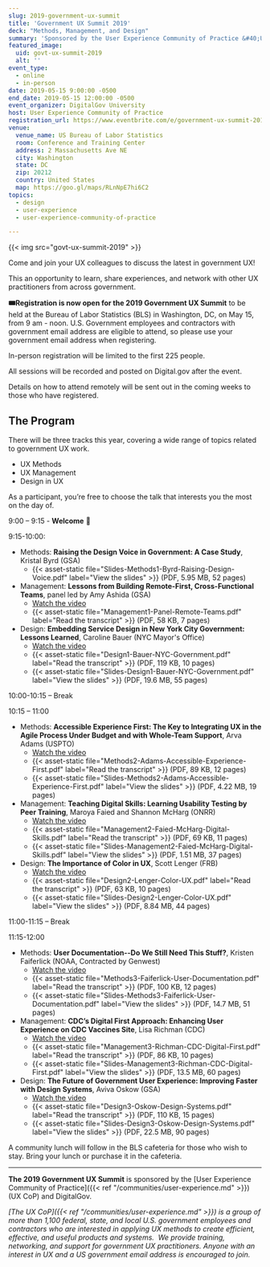 ```yaml
---
slug: 2019-government-ux-summit
title: 'Government UX Summit 2019'
deck: "Methods, Management, and Design"
summary: 'Sponsored by the User Experience Community of Practice &#40;UX CoP&#41; and DigitalGov, this event is an opportunity to share experiences and lessons learned in UX and network with other UX practitioners from across the government&#46;'
featured_image:
  uid: govt-ux-summit-2019
  alt: ''
event_type:
  - online
  - in-person
date: 2019-05-15 9:00:00 -0500
end_date: 2019-05-15 12:00:00 -0500
event_organizer: DigitalGov University
host: User Experience Community of Practice
registration_url: https://www.eventbrite.com/e/government-ux-summit-2019-registration-56653417898
venue:
  venue_name: US Bureau of Labor Statistics
  room: Conference and Training Center
  address: 2 Massachusetts Ave NE
  city: Washington
  state: DC
  zip: 20212
  country: United States
  map: https://goo.gl/maps/RLnNpE7hi6C2
topics:
  - design
  - user-experience
  - user-experience-community-of-practice

---
```


{{< img src="govt-ux-summit-2019" >}}

Come and join your UX colleagues to discuss the latest in government UX!

This an opportunity to learn, share experiences, and network with other UX practitioners from across government.

**:tickets:Registration is now open for the 2019 Government UX Summit** to be held at the Bureau of Labor Statistics (BLS) in Washington, DC, on May 15, from 9 am - noon. U.S. Government employees and contractors with government email address are eligible to attend, so please use your government email address when registering.

In-person registration will be limited to the first 225 people.

All sessions will be recorded and posted on Digital.gov after the event.

Details on how to attend remotely will be sent out in the coming weeks to those who have registered.

## The Program

There will be three tracks this year, covering a wide range of topics
related to government UX work.

  - UX Methods
  - UX Management
  - Design in UX

As a participant, you’re free to choose the talk that interests you the most on the day of.

9:00 – 9:15 - **Welcome** :wave:

9:15-10:00:

  - Methods: **Raising the Design Voice in Government: A Case Study**, Kristal Byrd (GSA)
    - {{< asset-static file="Slides-Methods1-Byrd-Raising-Design-Voice.pdf" label="View the slides" >}} (PDF, 5.95 MB, 52 pages)
  - Management: **Lessons from Building Remote-First, Cross-Functional Teams**, panel led by Amy Ashida (GSA)
    - [Watch the video](https://www.youtube.com/watch?v=daMZo4WZ0Hg)
    - {{< asset-static file="Management1-Panel-Remote-Teams.pdf" label="Read the transcript" >}} (PDF, 58 KB, 7 pages)
  - Design: **Embedding Service Design in New York City Government: Lessons Learned**, Caroline Bauer (NYC Mayor's Office)
    - [Watch the video](https://www.youtube.com/watch?v=uOuEp6jw_WM)
    - {{< asset-static file="Design1-Bauer-NYC-Government.pdf" label="Read the transcript" >}} (PDF, 119 KB, 10 pages)
    - {{< asset-static file="Slides-Design1-Bauer-NYC-Government.pdf" label="View the slides" >}} (PDF, 19.6 MB, 55 pages)

10:00-10:15 – Break

10:15 – 11:00

  - Methods: **Accessible Experience First: The Key to Integrating UX in the Agile Process Under Budget and with Whole-Team Support**, Arva Adams (USPTO)
    - [Watch the video](https://www.youtube.com/watch?v=cbTQ7C3ry-E)
    - {{< asset-static file="Methods2-Adams-Accessible-Experience-First.pdf" label="Read the transcript" >}} (PDF, 89 KB, 12 pages)
    - {{< asset-static file="Slides-Methods2-Adams-Accessible-Experience-First.pdf" label="View the slides" >}} (PDF, 4.22 MB, 19 pages)
  - Management: **Teaching Digital Skills: Learning Usability Testing by Peer Training**, Maroya Faied and Shannon McHarg (ONRR)
    - [Watch the video](https://www.youtube.com/watch?v=nobgPaAYkgU)
    - {{< asset-static file="Management2-Faied-McHarg-Digital-Skills.pdf" label="Read the transcript" >}} (PDF, 69 KB, 11 pages)
    - {{< asset-static file="Slides-Management2-Faied-McHarg-Digital-Skills.pdf" label="View the slides" >}} (PDF, 1.51 MB, 37 pages)
  - Design: **The Importance of Color in UX**, Scott Lenger (FRB)
    - [Watch the video](https://www.youtube.com/watch?v=3jhxsRmchSs)
    - {{< asset-static file="Design2-Lenger-Color-UX.pdf" label="Read the transcript" >}} (PDF, 63 KB, 10 pages)
    - {{< asset-static file="Slides-Design2-Lenger-Color-UX.pdf" label="View the slides" >}} (PDF, 8.84 MB, 44 pages)

11:00-11:15 – Break

11:15-12:00

  - Methods: **User Documentation--Do We Still Need This Stuff?**, Kristen Faiferlick (NOAA, Contracted by Genwest)
    - [Watch the video](https://www.youtube.com/watch?v=4ipC4fsJ0gA)
    - {{< asset-static file="Methods3-Faiferlick-User-Documentation.pdf" label="Read the transcript" >}} (PDF, 100 KB, 12 pages)
    - {{< asset-static file="Slides-Methods3-Faiferlick-User-Documentation.pdf" label="View the slides" >}} (PDF, 14.7 MB, 51 pages)
  - Management: **CDC’s Digital First Approach: Enhancing User Experience on CDC Vaccines Site**, Lisa Richman (CDC)
    - [Watch the video](https://www.youtube.com/watch?v=FmNWm6oDYoQ)
    - {{< asset-static file="Management3-Richman-CDC-Digital-First.pdf" label="Read the transcript" >}} (PDF, 86 KB, 10 pages)
    - {{< asset-static file="Slides-Management3-Richman-CDC-Digital-First.pdf" label="View the slides" >}} (PDF, 13.5 MB, 60 pages)
  - Design: **The Future of Government User Experience: Improving Faster with Design Systems**, Aviva Oskow (GSA)
    - [Watch the video](https://www.youtube.com/watch?v=fHRsDKjUlNU)
    - {{< asset-static file="Design3-Oskow-Design-Systems.pdf" label="Read the transcript" >}} (PDF, 110 KB, 15 pages)
    - {{< asset-static file="Slides-Design3-Oskow-Design-Systems.pdf" label="View the slides" >}} (PDF, 22.5 MB, 90 pages)

A community lunch will follow in the BLS cafeteria for those who wish to stay. Bring your lunch or purchase it in the cafeteria.

---

**The 2019 Government UX Summit** is sponsored by the [User Experience Community of Practice]({{< ref "/communities/user-experience.md" >}}) (UX CoP) and DigitalGov.

_[The UX CoP]({{< ref "/communities/user-experience.md" >}}) is a group of more than 1,100 federal, state, and local U.S. government employees and contractors who are interested in applying UX methods to create efficient, effective, and useful products and systems.  We provide training, networking, and support for government UX practitioners. Anyone with an interest in UX and a US government email address is encouraged to join._

